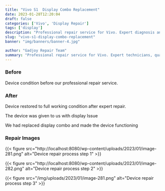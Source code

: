 ```yaml
---
title: "Vivo S1  Display Combo Replacement"
date: 2023-01-28T12:20:04
draft: false
categories: ['Vivo', 'Display Repair']
tags: ['display']
description: "Professional repair service for Vivo. Expert diagnosis and quality repairs in Bangalore."
slug: "vivo-s1-display-combo-replacement"
banner: "img/banners/banner-4.jpg"

author: "Gadjoy Repair Team"
summary: "Professional repair service for Vivo. Expert technicians, quality parts, warranty included."
---
```


### Before

Device condition before our professional repair service.

### After

Device restored to full working condition after expert repair.

The device was given to us with display Issue

We had replaced display combo and made the device functioning

### Repair Images

{{< figure src="http://localhost:8080/wp-content/uploads/2023/01/image-281.png" alt="Device repair process step 1" >}}

{{< figure src="http://localhost:8080/wp-content/uploads/2023/01/image-282.png" alt="Device repair process step 2" >}}

{{< figure src="/img/uploads/2023/01/image-281.png" alt="Device repair process step 3" >}}

